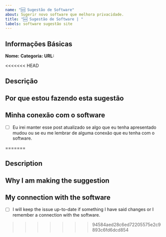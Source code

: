 ```yaml
---
name: "🆕 Sugestão de Software"
about: Sugerir novo software que melhora privacidade.
title: "🆕 Sugestão de Software | "
labels: software sugestão site
---
```


## Informações Básicas

**Nome:**
**Categoria:**
**URL:**

<<<<<<< HEAD
## Descrição

## Por que estou fazendo esta sugestão

<!-- Algo que você gostaria de nos falar sobre o software em questão? -->

## Minha conexão com o software

<!-- Você é o autor? Competidor? Apenas não gosta do software por algum outro motivo? -->

- [ ] Eu irei manter esse post atualizado se algo que eu tenha apresentado mudou ou se eu me lembrar de alguma conexão que eu tenha com o software.

=======
## Description



## Why I am making the suggestion

<!-- Anything you would like to tell us about the software? -->


## My connection with the software

<!-- Are you the author? Enthustiastic or early adopter? Friends with the author or requested by them to open the isue? An employee of the software maker? -->

- [ ] I will keep the issue up-to-date if something I have said changes or I remember a connection with the software.
>>>>>>> 94584aed28c6ed72205575e2c9893c6fd6dcd854
